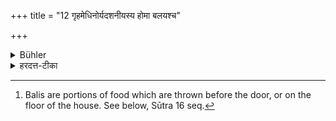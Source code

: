 +++
title = "12 गृहमेधिनोर्यदशनीयस्य होमा बलयश्च"

+++

<details><summary>Bühler</summary>

12. The burnt-oblations and Bali-offerings made with the food which the husband and his wife are to eat, bring (as their reward) prosperity, (and the enjoyment of) heaven. [^5] 


[^5]:  Balis are portions of food which are thrown before the door, or on the floor of the house. See below, Sūtra 16 seq.
</details>

<details><summary>हरदत्त-टीका</summary>

गृहमेधिनोर्यद## सूत्रम्
गृहमेधिनो यदशनीयं तस्य होमा बलयश्च स्वर्गपुष्टिसंयुक्ताः ॥ १२ ॥  
### टिप्पनी
गृहमेधिनो यदशनीयं पक्वमपक्वं वा उपस्थितं तस्यैकदेशेन होमा बलयश्च वक्ष्यमाणाः कर्तव्याः । स्वर्गः पुष्टिश्च तेषां फलमिति ॥ १२ ॥  


शनीयस्य होमा बलयश्च स्वर्गपुष्टिसंयुक्ताः १२
</details>

